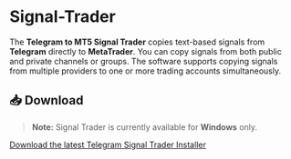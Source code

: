 # Signal-Trader
The **Telegram to MT5 Signal Trader** copies text-based signals from **Telegram** directly to **MetaTrader**. You can copy signals from both public and private channels or groups. The software supports copying signals from multiple providers to one or more trading accounts simultaneously.

## 📥 Download

> **Note:** Signal Trader is currently available for **Windows** only.

[Download the latest Telegram Signal Trader Installer](https://github.com/LukiRoth/Signal-Trader-Release/releases/download/v0.3.0-beta/Telegram.Signal.Trader_0.3.0_x64_en-US.msi)
